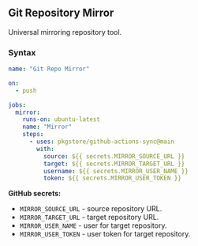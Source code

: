 ## Git Repository Mirror

Universal mirroring repository tool.

### Syntax

```yml
name: "Git Repo Mirror"

on:
  - push

jobs:
  mirror:
    runs-on: ubuntu-latest
    name: "Mirror"
    steps:
      - uses: pkgstore/github-actions-sync@main
        with:
          source: ${{ secrets.MIRROR_SOURCE_URL }}
          target: ${{ secrets.MIRROR_TARGET_URL }}
          username: ${{ secrets.MIRROR_USER_NAME }}
          token: ${{ secrets.MIRROR_USER_TOKEN }}
```

**GitHub secrets:**

- `MIRROR_SOURCE_URL` - source repository URL.
- `MIRROR_TARGET_URL` - target repository URL.
- `MIRROR_USER_NAME` - user for target repository.
- `MIRROR_USER_TOKEN` - user token for target repository.
